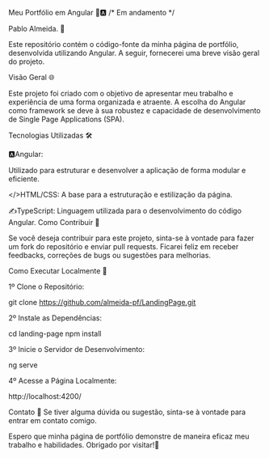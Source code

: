 Meu Portfólio em Angular 🚀🅰️  /* Em andamento */

Pablo Almeida. 👾

Este repositório contém o código-fonte da minha página de portfólio, desenvolvida utilizando Angular. A seguir, fornecerei uma breve visão geral do projeto.

Visão Geral 🌐

Este projeto foi criado com o objetivo de apresentar meu trabalho e experiência de uma forma organizada e atraente. A escolha do Angular como framework se deve à sua robustez e capacidade de desenvolvimento de Single Page Applications (SPA).

Tecnologias Utilizadas 🛠️

🅰️Angular: 

Utilizado para estruturar e desenvolver a aplicação de forma modular e eficiente.

</>HTML/CSS: A base para a estruturação e estilização da página.

✍TypeScript: Linguagem utilizada para o desenvolvimento do código Angular.
Como Contribuir 🤝

Se você deseja contribuir para este projeto, sinta-se à vontade para fazer um fork do repositório e enviar pull requests. Ficarei feliz em receber feedbacks, correções de bugs ou sugestões para melhorias.

Como Executar Localmente 🏡

1º Clone o Repositório:

git clone https://github.com/almeida-pf/LandingPage.git

2º Instale as Dependências:

cd landing-page
npm install

3º Inicie o Servidor de Desenvolvimento:

ng serve

4º Acesse a Página Localmente:

http://localhost:4200/

Contato 📧
Se tiver alguma dúvida ou sugestão, sinta-se à vontade para entrar em contato comigo.

Espero que minha página de portfólio demonstre de maneira eficaz meu trabalho e habilidades. Obrigado por visitar!🙌

